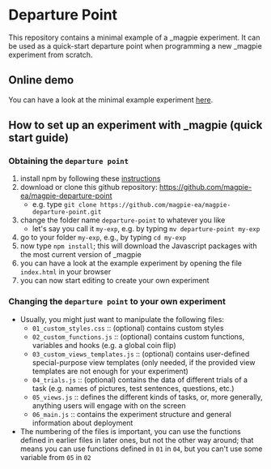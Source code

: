 # Departure Point

This repository contains a minimal example of a _magpie experiment. It can be used as a quick-start departure point when programming a new _magpie experiment from scratch.

## Online demo

You can have a look at the minimal example experiment [here](https://departure-point.netlify.com/).

## How to set up an experiment with _magpie (quick start guide)

### Obtaining the `departure point`

1. install npm by following these [instructions](https://www.npmjs.com/get-npm)
2. download or clone this github repository: https://github.com/magpie-ea/magpie-departure-point
   - e.g. type `git clone https://github.com/magpie-ea/magpie-departure-point.git`
3. change the folder name `departure-point` to whatever you like
   - let's say you call it `my-exp`, e.g. by typing `mv departure-point my-exp`
4. go to your folder `my-exp`, e.g., by typing `cd my-exp`
5. now type `npm install`; this will download the Javascript packages with the most current version of _magpie
6. you can have a look at the example experiment by opening the file `index.html` in your browser
7. you can now start editing to create your own experiment

### Changing the `departure point` to your own experiment

- Usually, you might just want to manipulate the following files:
    - `01_custom_styles.css` :: (optional) contains custom styles
	- `02_custom_functions.js` :: (optional) contains custom functions, variables and hooks (e.g. a global coin flip)
	- `03_custom_views_templates.js` :: (optional) contains user-defined special-purpose view templates (only needed, if the provided view templates are not enough for your experiment)
	- `04_trials.js` :: (optional) contains the data of different trials of a task (e.g. names of pictures, test sentences, questions, etc.)
	- `05_views.js` :: defines the different kinds of tasks, or, more generally, anything users will engage with on the screen
	- `06_main.js` :: contains the experiment structure and general information about deployment
- The numbering of the files is important, you can use the functions defined in earlier files in later ones, but not the other way around; that means you can use functions defined in `01` in `04`, but you can't use some variable from `05` in `02`
